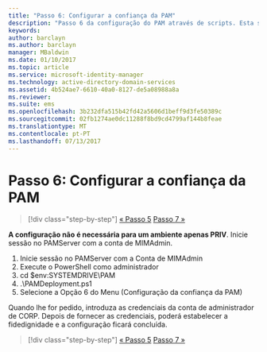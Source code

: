 ```yaml
---
title: "Passo 6: Configurar a confiança da PAM"
description: "Passo 6 da configuração do PAM através de scripts. Esta secção inclui a configuração da fidedignidade necessária entre os domínios CORP e PRIV"
keywords: 
author: barclayn
ms.author: barclayn
manager: MBaldwin
ms.date: 01/10/2017
ms.topic: article
ms.service: microsoft-identity-manager
ms.technology: active-directory-domain-services
ms.assetid: 4b524ae7-6610-40a0-8127-de5a08988a8a
ms.reviewer: 
ms.suite: ems
ms.openlocfilehash: 3b232dfa515b42fd42a5606d1beff9d3fe50389c
ms.sourcegitcommit: 02fb1274ae0dc11288f8bd9cd4799af144b8feae
ms.translationtype: MT
ms.contentlocale: pt-PT
ms.lasthandoff: 07/13/2017
---
```

# <a name="step-6-set-up-the-pam-trust"></a>Passo 6: Configurar a confiança da PAM

>[!div class="step-by-step"]
[« Passo 5](sp1-step5-configuring-pam.md)
[Passo 7 »](sp1-step7-setup-sidhistory-sidfiltering.md)

**A configuração não é necessária para um ambiente apenas PRIV**. Inicie sessão no PAMServer com a conta de MIMAdmin.

1. Inicie sessão no PAMServer com a Conta de MIMAdmin
2. Execute o PowerShell como administrador
3. cd $env:SYSTEMDRIVE\PAM
4. .\PAMDeployment.ps1
5. Selecione a Opção 6 do Menu (Configuração da confiança da PAM)

  Quando lhe for pedido, introduza as credenciais da conta de administrador de CORP. Depois de fornecer as credenciais, poderá estabelecer a fidedignidade e a configuração ficará concluída.

>[!div class="step-by-step"]
[« Passo 5](sp1-step5-configuring-pam.md)
[Passo 7 »](sp1-step7-setup-sidhistory-sidfiltering.md)
